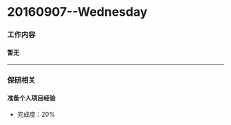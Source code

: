 # 20160907--Wednesday

### 工作内容
    
#### **暂无**
    
----------------------

### 保研相关

#### **准备个人项目经验**

- 完成度：20%
